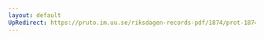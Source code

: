 ```yaml
---
layout: default
UpRedirect: https://pruto.im.uu.se/riksdagen-records-pdf/1874/prot-1874--fk--508.pdf
---
```

